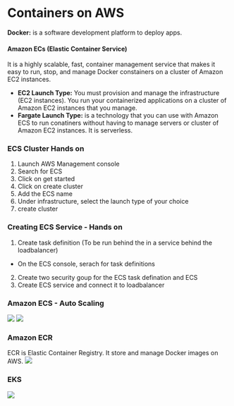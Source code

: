 # Containers on AWS

**Docker:** is a software development platform to deploy apps.

#### Amazon ECs (Elastic Container Service) 
It is a highly scalable, fast, container management service that makes it easy to run, stop, and manage Docker constainers on a cluster of Amazon EC2 instances.

- **EC2 Launch Type:** You must provision and manage the infrastructure (EC2 instances). You run your containerized applications on a cluster of Amazon EC2 instances that you manage.
- **Fargate Launch Type:** is a technology that you can use with Amazon ECS to run conatiners without having to manage servers or cluster of Amazon EC2 instances. It is serverless.

### ECS Cluster Hands on
1. Launch AWS Management console
2. Search for ECS
3. Click on get started
4. Click on create cluster
5. Add the ECS name
6. Under infrastructure, select the launch type of your choice
7. create cluster

### Creating ECS Service - Hands on
1. Create task definition (To be run behind the in a service behind the loadbalancer)
 - On the ECS console, serach for task definitions
2. Create two security goup for the ECS task defination and ECS
3. Create ECS service and connect it to loadbalancer

### Amazon ECS - Auto Scaling
![](images/tutorials/ecs-auto-scaling.png)
![](images/tutorials/ecs-ec2-scaling.png)

### Amazon ECR
ECR is Elastic Container Registry. It store and manage Docker images on AWS.
![](images/tutorials/ecr.png)

### EKS
![](images/tutorials/eks.png)